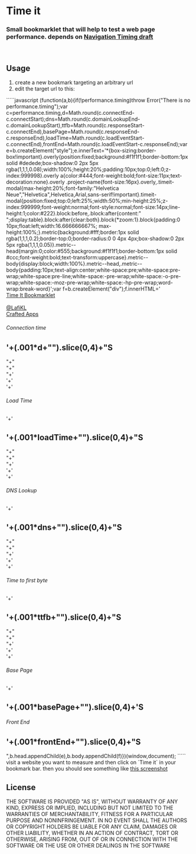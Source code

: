 Time it
======

<h3>Small bookmarklet that will help to test a web page performance. depends on <a href="https://dvcs.w3.org/hg/webperf/raw-file/tip/specs/NavigationTiming/Overview.html">Navigation Timing draft</a></h3>


<br >

Usage
--------
<ol>
  <li>create a new bookmark targeting an arbitrary url</li>
  <li>edit the target url to this:</li>
</ol>
`````javascript
(function(a,b){if(!performance.timing)throw Error("There is no performance.timing");var c=performance.timing,d=Math.round(c.connectEnd-c.connectStart);dns=Math.round(c.domainLookupEnd-c.domainLookupStart),ttfb=Math.round(c.responseStart-c.connectEnd),basePage=Math.round(c.responseEnd-c.responseEnd),loadTime=Math.round(c.loadEventStart-c.connectEnd),frontEnd=Math.round(c.loadEventStart-c.responseEnd);var e=b.createElement("style");e.innerText='*{box-sizing:border-box!important}.overly{position:fixed;background:#f1f1f1;border-bottom:1px solid #dedede;box-shadow:0 2px 5px rgba(1,1,1,0.08);width:100%;height:20%;padding:10px;top:0;left:0;z-index:999998}.overly a{color:#444;font-weight:bold;font-size:11px;text-decoration:none}.overly .project-name{font-size:16px}.overly,.timeit-modal{max-height:20%;font-family:"Helvetica Neue","Helvetica",Helvetica,Arial,sans-serif!important}.timeit-modal{position:fixed;top:0;left:25%;width:50%;min-height:25%;z-index:999999;font-weight:normal;font-style:normal;font-size:14px;line-height:1;color:#222}.block:before,.block:after{content:" ";display:table}.block:after{clear:both}.block{*zoom:1}.block{padding:0 10px;float:left;width:16.666666667%; max-height:100%;}.metric{background:#fff;border:1px solid rgba(1,1,1,0.2);border-top:0;border-radius:0 0 4px 4px;box-shadow:0 2px 5px rgba(1,1,1,0.05)}.metric--head{margin:0;color:#555;background:#f1f1f1;border-bottom:1px solid #ccc;font-weight:bold;text-transform:uppercase}.metric--body{display:block;width:100%}.metric--head,.metric--body{padding:10px;text-align:center;white-space:pre;white-space:pre-wrap;white-space:pre-line;white-space:-pre-wrap;white-space:-o-pre-wrap;white-space:-moz-pre-wrap;white-space:-hp-pre-wrap;word-wrap:break-word}';var f=b.createElement("div");f.innerHTML='<div class="overly"><a class="project-name" href="http://lafilab.com/timeit">Time It Bookmarklet</a><br><br><a href="http://lafilab.com">@LafiKL</a><br><a href="http://crafted-apps.com">Crafted Apps</a></div><div class="timeit-modal"><div class="block"><div class="metric"><h6 class="metric--head">Connection time</h6><h2 class="metric--body">'+(.001*d+"").slice(0,4)+"S</h2>"+"</div>"+"</div>"+'<div class="block">'+'<div class="metric">'+'<h6 class="metric--head">Load Time</h6>'+'<h2 class="metric--body">'+(.001*loadTime+"").slice(0,4)+"S</h2>"+"</div>"+"</div>"+'<div class="block">'+'<div class="metric">'+'<h6 class="metric--head">DNS Lookup</h6>'+'<h2 class="metric--body">'+(.001*dns+"").slice(0,4)+"S</h2>"+"</div>"+"</div>"+'<div class="block">'+'<div class="metric">'+'<h6 class="metric--head">Time to first byte</h6>'+'<h2 class="metric--body">'+(.001*ttfb+"").slice(0,4)+"S</h2>"+"</div>"+"</div>"+'<div class="block">'+'<div class="metric">'+'<h6 class="metric--head">Base Page</h6>'+'<h2 class="metric--body">'+(.001*basePage+"").slice(0,4)+'S</h2></div></div><div class="block"><div class="metric"><h6 class="metric--head">Front End</h6><h2 class="metric--body">'+(.001*frontEnd+"").slice(0,4)+"S</h2></div></div></div>",b.head.appendChild(e),b.body.appendChild(f)})(window,document);
`````
visit a website you want to measure and then click on `Time it` in your bookmark bar.
then you should see something like <a href="http://d.pr/i/cmPv">this screenshot</a>


License
--------
THE SOFTWARE IS PROVIDED "AS IS", WITHOUT WARRANTY OF ANY KIND, EXPRESS OR
IMPLIED, INCLUDING BUT NOT LIMITED TO THE WARRANTIES OF MERCHANTABILITY,
FITNESS FOR A PARTICULAR PURPOSE AND NONINFRINGEMENT. IN NO EVENT SHALL THE
AUTHORS OR COPYRIGHT HOLDERS BE LIABLE FOR ANY CLAIM, DAMAGES OR OTHER
LIABILITY, WHETHER IN AN ACTION OF CONTRACT, TORT OR OTHERWISE, ARISING FROM,
OUT OF OR IN CONNECTION WITH THE SOFTWARE OR THE USE OR OTHER DEALINGS IN
THE SOFTWARE